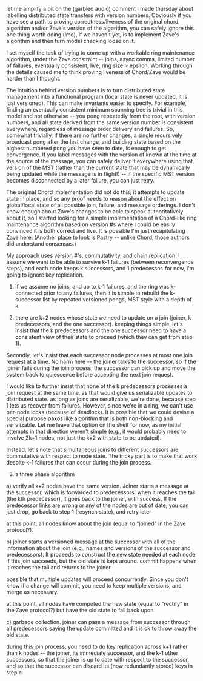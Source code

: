 let me amplify a bit on the (garbled audio) comment I made thursday about
labelling distributed state transfers with version numbers.  Obviously if you
have see a path to proving correctness/liveness of the original chord algorithm
and/or Zave's version of the algorithm, you can safely ignore this.  one thing
worth doing (imo), if we haven't yet, is to implement Zave's algorithm and then
turn model checking loose on it.

I set myself the task of trying to come up with a workable ring maintenance
algorithm, under the Zave constraint -- joins, async comms, limited number of
failures, eventually consistent, live, ring size > epsilon. Working through the
details caused me to think proving liveness of Chord/Zave would be harder than
I thought.

The intuition behind version numbers is to turn distributed state management
into a functional program (local state is never updated, it is just versioned).
This can make invariants easier to specify. For example, finding an eventually
consistent minimum spanning tree is trivial in this model and not otherwise --
you pong repeatedly from the root, with version numbers, and all state derived
from the same version number is consistent everywhere, regardless of message
order delivery and failures. So, somewhat trivially, if there are no further
changes, a single recursively broadcast pong after the last change, and building
state based on the highest numbered pong you have seen to date, is enough to get
convergence. If you label messages with the version of known at the time at the
source of the message, you can safely deliver it everywhere using that version
of the MST (rather than the current state that may be dynamically being updated
while the message is in flight!) -- if the specific MST version becomes
disconnected by a later failure, you can just retry.

The original Chord implementation did not do this; it attempts to update state
in place, and so any proof needs to reason about the effect on global/local
state of all possible join, failure, and message orderings.  I don't know enough
about Zave's changes to be able to speak authoritatively about it, so I started
looking for a simple implementation of a Chord-like ring maintenance algorithm
based on version #s where I could be easily convinced it is both correct and
live. It is possible I'm just recapitulating Zave here.  (Another place to look
is Pastry -- unlike Chord, those authors did understand consensus.)

My approach uses version #'s, commutativity, and chain replication.  I assume we
want to be able to survive k-1 failures (between reconvergence steps), and each
node keeps k successors, and 1 predecessor.  for now, i'm going to ignore key
replication.  

1) if we assume no joins, and up to k-1 failures, and the ring was k-connected
   prior to any failures, then it is simple to rebuild the k-successor list by
   repeated versioned pongs, MST style with a depth of k.

2)  there are k+2 nodes whose state we need to update on a join (joiner,
    k predecessors, and the one successor). keeping things simple, let's insist
    that the k predecessors and the one successor need to have a consistent view
    of their state to proceed (which they can get from step 1).  

Secondly, let's insist that each successor node processes at most one join
request at a time.  No harm here -- the joiner talks to the successor, so if the
joiner fails during the join process, the successor can pick up and move the
system back to quiescence before accepting the next join request.

I would like to further insist that none of the k predecessors processes a join
request at the same time, as that would give us serializable updates to
distributed state.  as long as joins are serializable, we're done, because step
1 lets us recover from failures. However, since we're in a ring, we can't use
per-node locks (because of deadlock).  It is possible that we could devise
a special purpose paxos like algorithm that is both non-blocking and
serializable.  Let me leave that option on the shelf for now, as my initial
attempts in that direction weren't simple (e.g., it would probably need to
involve 2k+1 nodes, not just the k+2 with state to be updated).

Instead, let's note that simultaneous joins to different successors are
commutative with respect to node state.  The tricky part is to make that work
despite k-1 failures that can occur during the join process.

3) a three phase algorithm

a) verify all k+2 nodes have the same version.  Joiner starts a message at the
successor, which is forwarded to predecessors.  when it reaches the tail (the
kth predecessor), it goes back to the joiner, with success.  If the predecessor
links are wrong or any of the nodes are out of date, you can just drop, go back
to step 1 (resynch state), and retry later

at this point, all nodes know about the join (equal to "joined" in the Zave
protocol?).

b)  joiner starts a versioned message at the successor with all of the
information about the join (e.g., names and versions of the successor and
predecessors).  It proceeds to construct the new state needed at each node if
this join succeeds, but the old state is kept around.  commit happens when it
reaches the tail and returns to the joiner.

possible that multiple updates will proceed concurrently.  Since you don't know
if a change will commit, you need to keep multiple versions, and merge as
necessary. 

at this point, all nodes have computed the new state (equal to "rectify" in the
Zave protocol?) but have the old state to fall back upon

c) garbage collection.  joiner can pass a message from successor through all
predecessors saying the update committed and it is ok to throw away the old
state.

during this join process, you need to do key replication across k+1 rather than
k nodes -- the joiner, its immediate successor, and the k-1 other successors, so
that the joiner is up to date with respect to the successor, and so that the
successor can discard its (now redundantly stored) keys in step c.
